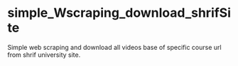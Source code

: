 # simple_Wscraping_download_shrifSite
Simple web scraping and download all videos base of specific course url from shrif university site.
